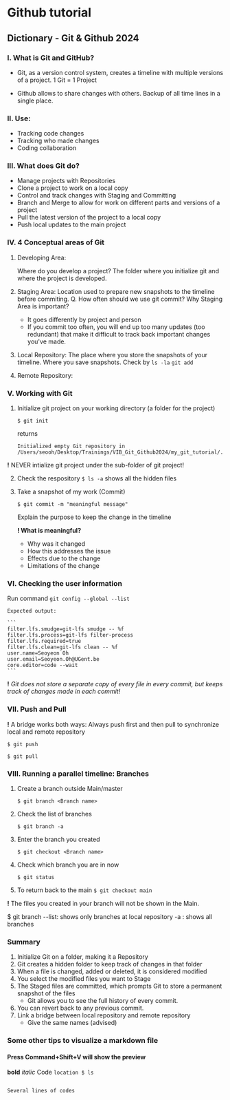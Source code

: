 # Github tutorial 
## Dictionary - Git & Github 2024

### I. What is Git and GitHub?

- Git, as a version control system, creates a timeline with multiple versions of a project. 1 Git = 1 Project

- Github allows to share changes with others. Backup of all time lines in a single place. 

### II. Use:
- Tracking code changes
- Tracking who made changes
- Coding collaboration

### III. What does Git do?

- Manage projects with Repositories
- Clone a project to work on a local copy
- Control and track changes with Staging and Committing
- Branch and Merge to allow for work on different parts and versions of a project
- Pull the latest version of the project to a local copy
- Push local updates to the main project

### IV. 4 Conceptual areas of Git

1. Developing Area:

    Where do you develop a project? The folder where you initialize git and where the project is developed.

2. Staging Area:
    Location used to prepare new snapshots to the timeline before commiting. 
    Q. How often should we use git commit? Why Staging Area is important?
    -   It goes differently by project and person
    -   If you commit too often, you will end up too many updates (too redundant) that make it difficult to track back important changes you've made.

3. Local Repository:
    The place where you store the snapshots of your timeline. 
    Where you save snapshots. Check by `ls -la`
    `git add` 

4. Remote Repository:






### V. Working with Git

1. Initialize git project on your working directory (a folder for the project)

    `$ git init`
    
    returns
    
     ```
     Initialized empty Git repository in /Users/seooh/Desktop/Trainings/VIB_Git_Github2024/my_git_tutorial/.git/
     ```


**!** NEVER intialize git project under the sub-folder of git project!

2. Check the respository 
`$ ls -a` shows all the hidden files

    

3. Take a snapshot of my work (Commit)

    `$ git commit -m "meaningful message"`

    Explain the purpose to keep the change in the timeline
    
    **! What is meaningful?**
    - Why was it changed
    - How this addresses the issue
    - Effects due to the change
    - Limitations of the change


### VI. Checking the user information

Run command `git config --global --list`

    Expected output:

    ```
    filter.lfs.smudge=git-lfs smudge -- %f
    filter.lfs.process=git-lfs filter-process
    filter.lfs.required=true
    filter.lfs.clean=git-lfs clean -- %f
    user.name=Seoyeon Oh
    user.email=Seoyeon.Oh@UGent.be
    core.editor=code --wait
    ```

**!** *Git does not store a separate copy of every file in every commit, but keeps track of changes made in each commit!*


### VII. Push and Pull
**!** A bridge works both ways: Always push first and then pull to synchronize local and remote repository



    $ git push
    
    $ git pull





### VIII. Running a parallel timeline: Branches
1. Create a branch outside Main/master

    `$ git branch <Branch name>` 

2. Check the list of branches

    `$ git branch -a`

3. Enter the branch you created 

    `$ git checkout <Branch name>`

4. Check which branch you are in now 

    `$ git status`

5. To return back to the main 
    `$ git checkout main`

**!** The files you created in your branch will not be shown in the Main.


$ git branch
--list: shows only branches at local repository
-a : shows all branches


### Summary
1. Initialize Git on a folder, making it a Repository
2. Git creates a hidden folder to keep track of changes in that folder
3. When a file is changed, added or deleted, it is considered modified
4. You select the modified files you want to Stage
5. The Staged files are committed, which prompts Git to store a permanent snapshot of the files
    - Git allows you to see the full history of every commit.
7. You can revert back to any previous commit.
8. Link a bridge between local repository and remote repository
    - Give the same names (advised)



### Some other tips to visualize a markdown file
#### Press Command+Shift+V will show the preview
**bold**
*italic*
Code `location $ ls`
```

Several lines of codes

```


